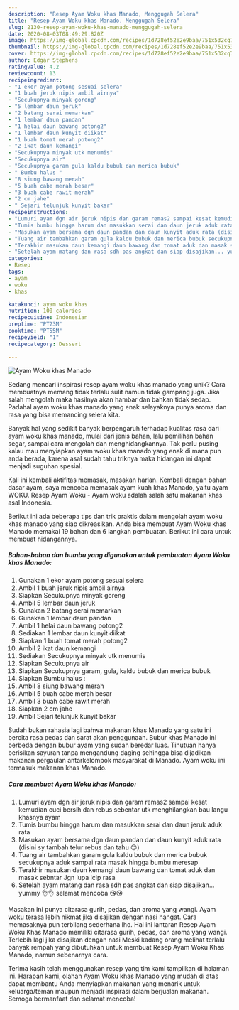 ```yaml
---
description: "Resep Ayam Woku khas Manado, Menggugah Selera"
title: "Resep Ayam Woku khas Manado, Menggugah Selera"
slug: 2130-resep-ayam-woku-khas-manado-menggugah-selera
date: 2020-08-03T08:49:29.820Z
image: https://img-global.cpcdn.com/recipes/1d728ef52e2e9baa/751x532cq70/ayam-woku-khas-manado-foto-resep-utama.jpg
thumbnail: https://img-global.cpcdn.com/recipes/1d728ef52e2e9baa/751x532cq70/ayam-woku-khas-manado-foto-resep-utama.jpg
cover: https://img-global.cpcdn.com/recipes/1d728ef52e2e9baa/751x532cq70/ayam-woku-khas-manado-foto-resep-utama.jpg
author: Edgar Stephens
ratingvalue: 4.2
reviewcount: 13
recipeingredient:
- "1 ekor ayam potong sesuai selera"
- "1 buah jeruk nipis ambil airnya"
- "Secukupnya minyak goreng"
- "5 lembar daun jeruk"
- "2 batang serai memarkan"
- "1 lembar daun pandan"
- "1 helai daun bawang potong2"
- "1 lembar daun kunyit diikat"
- "1 buah tomat merah potong2"
- "2 ikat daun kemangi"
- "Secukupnya minyak utk menumis"
- "Secukupnya air"
- "Secukupnya garam gula kaldu bubuk dan merica bubuk"
- " Bumbu halus "
- "8 siung bawang merah"
- "5 buah cabe merah besar"
- "3 buah cabe rawit merah"
- "2 cm jahe"
- " Sejari telunjuk kunyit bakar"
recipeinstructions:
- "Lumuri ayam dgn air jeruk nipis dan garam remas2 sampai kesat kemudian cuci bersih dan rebus sebentar utk menghilangkan bau langu khasnya ayam"
- "Tumis bumbu hingga harum dan masukkan serai dan daun jeruk aduk rata"
- "Masukan ayam bersama dgn daun pandan dan daun kunyit aduk rata (disini sy tambah telur rebus dan tahu 😊)"
- "Tuang air tambahkan garam gula kaldu bubuk dan merica bubuk secukupnya aduk sampai rata masak hingga bumbu meresap"
- "Terakhir masukan daun kemangi daun bawang dan tomat aduk dan masak sebntar Jgn lupa icip rasa"
- "Setelah ayam matang dan rasa sdh pas angkat dan siap disajikan... yummy 👌👌 selamat mencoba 😘😘"
categories:
- Resep
tags:
- ayam
- woku
- khas

katakunci: ayam woku khas 
nutrition: 100 calories
recipecuisine: Indonesian
preptime: "PT23M"
cooktime: "PT55M"
recipeyield: "1"
recipecategory: Dessert

---
```



![Ayam Woku khas Manado](https://img-global.cpcdn.com/recipes/1d728ef52e2e9baa/751x532cq70/ayam-woku-khas-manado-foto-resep-utama.jpg)

Sedang mencari inspirasi resep ayam woku khas manado yang unik? Cara membuatnya memang tidak terlalu sulit namun tidak gampang juga. Jika salah mengolah maka hasilnya akan hambar dan bahkan tidak sedap. Padahal ayam woku khas manado yang enak selayaknya punya aroma dan rasa yang bisa memancing selera kita.

Banyak hal yang sedikit banyak berpengaruh terhadap kualitas rasa dari ayam woku khas manado, mulai dari jenis bahan, lalu pemilihan bahan segar, sampai cara mengolah dan menghidangkannya. Tak perlu pusing kalau mau menyiapkan ayam woku khas manado yang enak di mana pun anda berada, karena asal sudah tahu triknya maka hidangan ini dapat menjadi suguhan spesial.

Kali ini kembali aktifitas memasak, masakan harian. Kembali dengan bahan dasar ayam, saya mencoba memasak ayam kuah khas Manado, yaitu ayam WOKU. Resep Ayam Woku - Ayam woku adalah salah satu makanan khas asal Indonesia.


Berikut ini ada beberapa tips dan trik praktis dalam mengolah ayam woku khas manado yang siap dikreasikan. Anda bisa membuat Ayam Woku khas Manado memakai 19 bahan dan 6 langkah pembuatan. Berikut ini cara untuk membuat hidangannya.

<!--inarticleads1-->

##### Bahan-bahan dan bumbu yang digunakan untuk pembuatan Ayam Woku khas Manado:

1. Gunakan 1 ekor ayam potong sesuai selera
1. Ambil 1 buah jeruk nipis ambil airnya
1. Siapkan Secukupnya minyak goreng
1. Ambil 5 lembar daun jeruk
1. Gunakan 2 batang serai memarkan
1. Gunakan 1 lembar daun pandan
1. Ambil 1 helai daun bawang potong2
1. Sediakan 1 lembar daun kunyit diikat
1. Siapkan 1 buah tomat merah potong2
1. Ambil 2 ikat daun kemangi
1. Sediakan Secukupnya minyak utk menumis
1. Siapkan Secukupnya air
1. Siapkan Secukupnya garam, gula, kaldu bubuk dan merica bubuk
1. Siapkan  Bumbu halus :
1. Ambil 8 siung bawang merah
1. Ambil 5 buah cabe merah besar
1. Ambil 3 buah cabe rawit merah
1. Siapkan 2 cm jahe
1. Ambil  Sejari telunjuk kunyit bakar


Sudah bukan rahasia lagi bahwa makanan khas Manado yang satu ini bercita rasa pedas dan sarat akan penggunaan. Bubur khas Manado ini berbeda dengan bubur ayam yang sudah beredar luas. Tinutuan hanya berisikan sayuran tanpa mengandung daging sehingga bisa dijadikan makanan pergaulan antarkelompok masyarakat di Manado. Ayam woku ini termasuk makanan khas Manado. 

<!--inarticleads2-->

##### Cara membuat Ayam Woku khas Manado:

1. Lumuri ayam dgn air jeruk nipis dan garam remas2 sampai kesat kemudian cuci bersih dan rebus sebentar utk menghilangkan bau langu khasnya ayam
1. Tumis bumbu hingga harum dan masukkan serai dan daun jeruk aduk rata
1. Masukan ayam bersama dgn daun pandan dan daun kunyit aduk rata (disini sy tambah telur rebus dan tahu 😊)
1. Tuang air tambahkan garam gula kaldu bubuk dan merica bubuk secukupnya aduk sampai rata masak hingga bumbu meresap
1. Terakhir masukan daun kemangi daun bawang dan tomat aduk dan masak sebntar Jgn lupa icip rasa
1. Setelah ayam matang dan rasa sdh pas angkat dan siap disajikan... yummy 👌👌 selamat mencoba 😘😘


Masakan ini punya citarasa gurih, pedas, dan aroma yang wangi. Ayam woku terasa lebih nikmat jika disajikan dengan nasi hangat. Cara memasaknya pun terbilang sederhana lho. Hal ini lantaran Resep Ayam Woku Khas Manado memiliki citarasa gurih, pedas, dan aroma yang wangi. Terlebih lagi jika disajikan dengan nasi Meski kadang orang melihat terlalu banyak rempah yang dibutuhkan untuk membuat Resep Ayam Woku Khas Manado, namun sebenarnya cara. 

Terima kasih telah menggunakan resep yang tim kami tampilkan di halaman ini. Harapan kami, olahan Ayam Woku khas Manado yang mudah di atas dapat membantu Anda menyiapkan makanan yang menarik untuk keluarga/teman maupun menjadi inspirasi dalam berjualan makanan. Semoga bermanfaat dan selamat mencoba!
